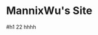 <!--
 * @Author: MannixWu
 * @Date: 2021-12-12 17:37:00
 * @LastEditTime: 2021-12-12 20:59:55
 * @LastEditors: MannixWu
 * @Description: 打开koroFileHeader查看配置 进行设置: https://github.com/OBKoro1/koro1FileHeader/wiki/%E9%85%8D%E7%BD%AE
 * @FilePath: \MannixWu.github.io\README.md
-->
# MannixWu's Site
#h1 22
hhhh 
